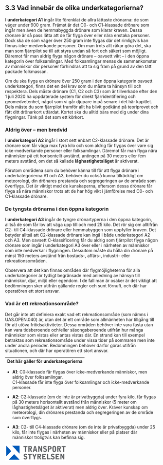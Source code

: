 ## 3.3 Vad innebär de olika underkategorierna?

I **underkategori A1** ingår lite förenklat de allra lättaste drönarna: de som väger under 900 gram. Främst är det C0- och C1-klassade drönare som ingår men även de hemmabyggda drönare som klarar kraven. Dessa drönare är så pass lätta att de får flyga över eller nära enstaka personer. Dock ska de som väger över 250 gram inte flygas där det rimligtvis kan finnas icke-medverkande personer. Om man trots allt råkar göra det, ska man som fjärrpilot se till att styra undan så fort och säkert som möjligt. Däremot får man aldrig flyga någon drönare – oavsett vikt – i den öppna kategorin över folksamlingar. Med folksamlingar menas de sammankomster av människor där personer förhindras att ta sig fram på grund av den tätt packade folkmassan.

Om du ska flyga en drönare över 250 gram i den öppna kategorin oavsett underkategori, finns det en del krav som du måste ta hänsyn till och respektera. Dels måste drönare (C1, C2 och C3) som är tillverkade efter den 1 juli 2020 ha uppdaterade system för direkt fjärridentifiering och geomedvetenhet, något som vi går djupare in på senare i det här kapitlet. Dels måste du som fjärrpilot framför allt ha blivit godkänd på teoriprovet och fått ditt drönarkort utfärdat. Kortet ska du alltid bära med dig under dina flygningar. Tänk på det som ett körkort.

### Aldrig över – men bredvid

I **underkategori A2** ingår i stort sett enbart C2-klassade drönare. Det är drönare som får väga max fyra kilo och som aldrig får flygas över vare sig icke-medverkande personer eller folksamlingar. Däremot får man flyga nära människor på ett horisontellt avstånd, antingen på 30 meters eller fem meters avstånd, om det så kallade **låghastighetsläget** är aktiverat.

Förutom områdena som du behöver känna till för att flyga drönare i underkategorierna A1 och A3, behöver du också kunna tillräckligt om meteorologi, din drönares prestanda och segregeringen av de område som överflygs. Det är viktigt med de kunskaperna, eftersom dessa drönare får flyga så nära människor trots att de har hög vikt i jämförelse med C0- och C1-klassade drönare.

### De tyngsta drönarna i den öppna kategorin

I **underkategori A3** ingår de tyngre drönartyperna i den öppna kategorin, alltså de som får lov att väga upp till och med 25 kilo. Det rör sig om alltifrån C2- till C4-klassade drönare eller hemmabyggen som uppfyller kraven. Det betyder alltså att C2-klassade drönare kan ingå i både underkategori A2 och A3. Men oavsett C-klassificering får du aldrig som fjärrpilot flyga någon drönare som ingår i underkategori A3 över eller i närheten av människor som inte medverkar i flygningen. Dessutom måste du hålla din drönare på minst 150 meters avstånd från bostads-, affärs-, industri- eller rekreationsområden.

Observera att det kan finnas områden där flygmöjligheterna för alla underkategorier är tydligt begränsade med anledning av hänsyn till människor, djur, miljö eller egendom. I de fall man är osäker är det viktigt att bedömningen sker utifrån gällande regler och sunt förnuft, och där har operatören ett stort ansvar.

### Vad är ett rekreationsområde? 

Det går inte att definiera exakt vad ett rekreationsområde (som nämns i UAS.OPEN.040) är, utan det är ett område som allmänheten har tillgång till för att utöva fritidsaktiviteter. Dessa områden behöver inte vara fasta utan kan vara tidsberoende och/eller säsongsberoende utifrån hur många människor som vistas eller antas vistas där. En strand kan till exempel betraktas som rekreationsområde under vissa tider på sommaren men inte under andra perioder. Bedömningen behöver därför göras utifrån situationen, och där har operatören ett stort ansvar.

| Det här gäller för underkategorierna |
|---|
* **A1**: C0-klassade får flygas över icke-medverkande människor, men aldrig över folksamlingar.  
C1-klassade får inte flyga över folksamlingar och icke-medverkande personer.

* **A2**: C2-klassade (om de inte är privatbyggda) under fyra kilo, får flygas på 30 meters horisontellt avstånd från människor (5 meter om låghastighetsläget är aktiverat) men aldrig över. Kräver kunskap om meteorologi, din drönares prestanda och segregeringen av de område som överflygs.

* **A3**: C2- till C4-klassade drönare (om de inte är privatbyggda) under 25 kilo, får inte flygas i närheten av människor eller på platser där människor troligtvis kan befinna sig.

![Transport Styrelsen](./images/Logga.png)
